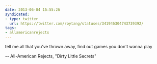 ```yaml
---
date: 2013-06-04 15:55:26
syndicated:
- type: twitter
  url: https://twitter.com/roytang/statuses/341946304743739392/
tags:
- allamericanrejects
---
```


tell me all that you've thrown away, find out games you don't wanna play

-- All-American Rejects, "Dirty Little Secrets"